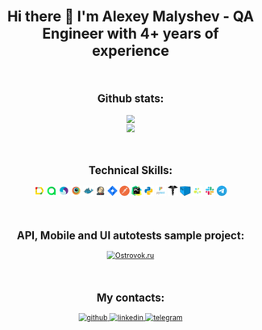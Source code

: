 <div align="center">
<h1 style="border-bottom: none;">Hi there 👋 I'm Alexey Malyshev - QA Engineer with 4+ years of experience</h1>
</div>

<br>
<h2 style="border-bottom: none;" align="center">Github stats:</h2>
<div align="center">
<a href="https://github-readme-stats.vercel.app/api?username=sterphius">
  <img align="center" src="https://github-readme-stats.vercel.app/api?username=sterphius&show_icons=true&count_private=true&theme=vision-friendly-dark&hide_title=true&card_width=445" />
</a>
</br>
<a href="https://github-readme-stats.vercel.app/api/top-langs/?username=sterphius">
  <img align="center" src="https://github-readme-stats.vercel.app/api/top-langs/?username=sterphius&theme=vision-friendly-dark&layout=compact&hide_title=true&card_width=445&hide=javascript,css,html&langs_count=10" />
</a>
</div>
<br>
<br>

<div align="center">
  <h2 style="border-bottom: none;" align="center">Technical Skills:</h2>
  <img width="4%" title="Allure" src="logo/Allure.svg">
  <img width="4%" title="Allure TestOps" src="logo/Allure_TO.svg">
  <img width="4%" title="Appium" src="logo/appium.svg">
  <img width="4%" title="Browserstack" src="logo/browserstack.svg">
  <img width="4%" title="Docker" src="logo/docker.svg">
  <img width="4%" title="Jenkins" src="logo/jenkins.png">
  <img width="4%" title="Jira" src="logo/jira.svg">
  <img width="4%" title="Postman" src="logo/postman.png">
  <img width="4%" title="PyCharm" src="logo/pycharm.png">
  <img width="4%" title="Python" src="logo/python.svg">
  <img width="4%" title="pytest" src="logo/pytest.png">
  <img width="4%" title="Requests" src="logo/request.png">
  <img width="4%" title="Selenoid" src="logo/selenoid.png">
  <img width="4%" title="Selene" src="logo/selene.png">
  <img width="4%" title="Slack" src="logo/slack.svg">
  <img width="4%" title="Telegram" src="logo/telegram.svg">
</div>
<br>
<br>

<div align="center">
  <h2 style="border-bottom: none;" align="center">API, Mobile and UI autotests sample project:</h2>
<!-- </br> -->
<a target="_blank" href="https://github.com/Sterphius/ostrovok_tests"><img title="Ostrovok.ru" src="https://st.worldota.net/master/61a4598-454bfe1/img/svg/brand-logo/ostrovok.svg"></a>
</div>
<br>
<br>
<!-- UI, API autotests example of  -->

<div align="center">
<h2 style="border-bottom: none;">My contacts:</h2>
<a href="https://github.com/Sterphius" target="_blank">
<img src=https://img.shields.io/badge/github-%2324292e.svg?&style=for-the-badge&logo=github&logoColor=white alt=github style="margin-bottom: 5px;" />
</a>
<a href="https://www.linkedin.com/in/sterphius/" target="_blank">
<img src=https://img.shields.io/badge/linkedin-%231E77B5.svg?&style=for-the-badge&logo=linkedin&logoColor=white alt=linkedin style="margin-bottom: 5px;" />
</a>
<a href="https://t.me/sterphius" target="_blank">
<img src=https://img.shields.io/badge/Telegram-%232CA5E0?style=for-the-badge&logo=telegram&logoColor=white alt=telegram style="margin-bottom: 5px;" />
</a>
</div>  